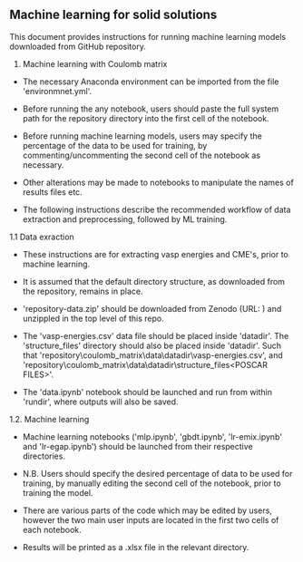 ## Machine learning for solid solutions

This document provides instructions for running machine learning models downloaded from GitHub repository. 

1. Machine learning with Coulomb matrix

- The necessary Anaconda environment can be imported from the file 'environmnet.yml'.

- Before running the any notebook, users should paste the full system path for the repository directory into the first cell of the notebook.

- Before running machine learning models, users may specify the percentage of the data to be used for training, by commenting/uncommenting 
  the second cell of the notebook as necessary. 

- Other alterations may be made to notebooks to manipulate the names of results files etc.

- The following instructions describe the recommended workflow of data extraction and preprocessing, followed by ML training.

1.1 Data exraction

- These instructions are for extracting vasp energies and CME's, prior to machine learning. 

- It is assumed that the default directory structure, as downloaded from the repository, remains in place. 

- 'repository-data.zip' should be downloaded from Zenodo (URL: ) and unzippled in the top level of this repo.

- The 'vasp-energies.csv' data file should be placed inside 'datadir'. The 'structure_files' directory should also be placed inside 'datadir'.
  Such that 'repository\coulomb_matrix\data\datadir\vasp-energies.csv', and 'repository\coulomb_matrix\data\datadir\structure_files\<POSCAR FILES>'.

- The 'data.ipynb' notebook should be launched and run from within 'rundir', where outputs will also be saved. 

1.2. Machine learning

- Machine learning notebooks ('mlp.ipynb', 'gbdt.ipynb', 'lr-emix.ipynb' and 'lr-egap.ipynb') should be launched from their
  respective directories. 

- N.B. Users should specify the desired percentage of data to be used for training, by manually editing the second cell of the notebook, 
  prior to training the model. 

- There are various parts of the code which may be edited by users, however the two main user inputs are located in the first two cells
  of each notebook. 

- Results will be printed as a .xlsx file in the relevant directory. 

